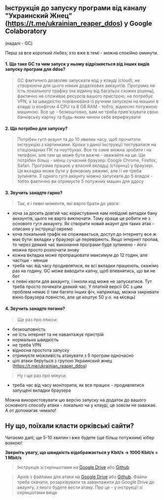 ## Інструкція до запуску програми від каналу "Украинский Жнец" (https://t.me/ukrainian_reaper_ddos) у Google Colaboratory
(надалі - GC)

Перш за все короткий лікбез; хто вже в темі - можна спокійно оминути.

#### 1. Що таке GC та чим запуск у ньому відрізняється від інших видів запуску програм для ddos?
> GC фактичнго дозволяє запускати код у клауді (cloud), не створюючи для цього ніяких додаткових аккаунтів. Програма не їсть локального трафіку (на відміну від багатьох схожих рішень), фактично не споживає ресурсів вашого пристрою, не потребує VPN, а за швидкістю порівнювана із ручним запуском на машині в клауді із конфігом 4 CPU та 8 GB RAM - тобто, відносно потужною машиною. Все це - безкоштовно, вам не треба прив'язувати свою банківську картку та будь-яким чином себе верифікувати

#### 2. Що потрібно для запуску? 
> Потрібен гугл акаунт та до 10 хвилин часу, щоб прочитати інструкцію з картинками. Кроки з даної інструкції тестувалася на стаціонарних ПК та ноутбуках. Все те саме можна зробити і на телефоні, але там це може бути важче - зважайте на це. Ще потрібен більш - менш сучасний браузер: Coogle Chrome, Firefox, Safari. Програма працює у власній вкладці (сторінці) у браузері. Ця вкладка може бути у фоновому режимі, але її не треба зупиняти. З одного гугл акаунту можно запускати до 5 владок - тобто фактично ви отримуєте 5 потужних машин для ддосу

#### 3. Звучить занадто гарно?
> Так, є і певні моменти, які варто брати до уваги:
- хоча за досить довгий час користування нам невідомі випадки бану аккаунтів, цього не варто виключати. Тому краще це робити не з основого гугл аккаунту. Як створити новий акаунт для таких атак - описано у інструкції окремо
- хоча локальний трафік не споживається, доступ до інтернету все ж має бути: вкладки у браузері це перевіряють. Якщо інтернет пропав, то через деякий час виконання програми буде зупинено - його можна просто розпочати знову
- кожна вкладка може пропрацювати максимум до 12 годин, але частіше - менше
- треба час від часу продивлятися, як всі вкладки працюють, скажімо раз на годину. GC може виводити капчу, щоб впевнитись, що ви не бот
- є певні квоти для аккаунту, і інколи код може не запускатися. Тут треба просто почекати деякий час. У платній версії GC з цим проблем немає (і там багато інших фіч, наприклад, можна закривати вікно браузера повністю, але це коштує 50 у.о. на місяць)

#### 4. Звучить занадто погано?
> Ще раз про плюси:
- безкоштовність
- не їсть інтернет та не навантажує пристрій
- нормальна швидкість
- не треба VPN
- відносна простота запуску
- отримуєте можливість атакувати з 5 програм одночасно
- цілі атаки беруться з групою Украинский жнец (https://t.me/ukrainian_reaper_ddos)
> Ну і ще раз про мінуси:
- треба час від часу моніторити, як все працює - продивлятися запущені вкладки браузера

Можна використовувати цю версію запуску на додаток до вашого основного способу атаки - локально чи у клауді, це зовсім не заважає. А от допомагає чимало!

## Ну що, поїхали класти орківські сайти?

Читаємо далі; ще 5-10 хвилин і вже будете (ще більш потужним) кібер воякою!

**Зверніть увагу, що швидкість відображається у Kbit/s -> 1000 Kbit/s = 1 Mbit/s**

> Інструкція зі скріншотами на [Google Drive](https://drive.google.com/file/d/1-5gtWBSodbvnTtEoUeMfpF3g8aWC6CNj/view?usp=sharing) або [Github](https://github.com/white-sagittarius/auto_mhddos/blob/main/howto-pics.pdf)

> Архів з файлами для атаки на [Google Drive](https://drive.google.com/file/d/1Djsrv17XHaGeuRiS6l59aT3__X_7oXpn/view?usp=sharing) або [Github](https://github.com/white-sagittarius/auto_mhddos/blob/main/unzip-and-upload-to-google-drive.zip). Файли треба скачати, розархівувати та завантажити до Google Drive до акаунту, з якого будете вести атаку. Про це - у інструкції зі скріншотами вище



